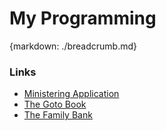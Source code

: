 # My Programming
{markdown: ./breadcrumb.md}

### Links

* [Ministering Application](ministering/Ministering-Application.md)
* [The Goto Book](tgtb/the-goto-book.md)
* [The Family Bank](family-bank/family-bank.md)

